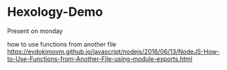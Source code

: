 # Hexology-Demo

Present on monday

how to use functions from another file
https://evdokimovm.github.io/javascript/nodejs/2016/06/13/NodeJS-How-to-Use-Functions-from-Another-File-using-module-exports.html
